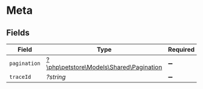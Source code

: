 # Meta


## Fields

| Field                                                                        | Type                                                                         | Required                                                                     | Description                                                                  |
| ---------------------------------------------------------------------------- | ---------------------------------------------------------------------------- | ---------------------------------------------------------------------------- | ---------------------------------------------------------------------------- |
| `pagination`                                                                 | [?\php\petstore\Models\Shared\Pagination](../../Models/Shared/Pagination.md) | :heavy_minus_sign:                                                           | N/A                                                                          |
| `traceId`                                                                    | *?string*                                                                    | :heavy_minus_sign:                                                           | N/A                                                                          |